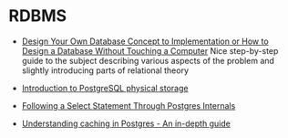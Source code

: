# RDBMS

* [Design Your Own Database Concept to Implementation or How to Design a Database Without Touching a Computer](http://www.dartmouth.edu/~bknauff/dwebd/2004-02/DB-intro.pdf)
  Nice step-by-step guide to the subject describing various aspects of the problem and
  slightly introducing parts of relational theory

* [Introduction to PostgreSQL physical storage](http://rachbelaid.com/introduction-to-postgres-physical-storage)

* [Following a Select Statement Through Postgres Internals](http://patshaughnessy.net/2014/10/13/following-a-select-statement-through-postgres-internals)

* [Understanding caching in Postgres - An in-depth guide](https://madusudanan.com/blog/understanding-postgres-caching-in-depth/?utm_source=postgresweekly&utm_medium=email)